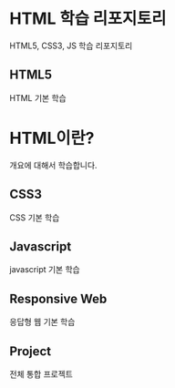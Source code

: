 # HTML 학습 리포지토리
HTML5, CSS3, JS 학습 리포지토리

## HTML5 
HTML 기본 학습

HTML이란?
==
개요에 대해서 학습합니다.

## CSS3
CSS 기본 학습

## Javascript
javascript 기본 학습

## Responsive Web
응답형 웹 기본 학습

## Project
전체 통합 프로젝트
